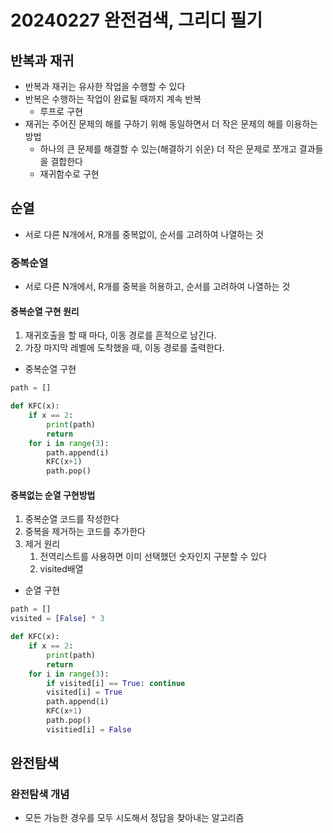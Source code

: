 # 20240227 완전검색, 그리디 필기

## 반복과 재귀
- 반복과 재귀는 유사한 작업을 수행할 수 있다
- 반복은 수행하는 작업이 완료될 때까지 계속 반복
  - 루프로 구현
- 재귀는 주어진 문제의 해를 구하기 위해 동일하면서 더 작은 문제의 해를 이용하는 방법
  - 하나의 큰 문제를 해결할 수 있는(해결하기 쉬운) 더 작은 문제로 쪼개고 결과들을 결합한다
  - 재귀함수로 구현

## 순열
- 서로 다른 N개에서, R개를 중복없이, 순서를 고려하여 나열하는 것

### 중복순열
- 서로 다른 N개에서, R개를 중복을 허용하고, 순서를 고려하여 나열하는 것

#### 중복순열 구현 원리
1. 재귀호출을 할 때 마다, 이동 경로를 흔적으로 남긴다.
2. 가장 마지막 레벨에 도착했을 때, 이동 경로를 출력한다.

- 중복순열 구현
```python
path = []

def KFC(x):
    if x == 2:
        print(path)
        return
    for i in range(3):
        path.append(i)
        KFC(x+1)
        path.pop()
```

#### 중복없는 순열 구현방법
1. 중복순열 코드를 작성한다
2. 중복을 제거하는 코드를 추가한다
3. 제거 원리
   1. 전역리스트를 사용하면 이미 선택했던 숫자인지 구분할 수 있다
   2. visited배열

- 순열 구현
```python
path = []
visited = [False] * 3

def KFC(x):
    if x == 2:
        print(path)
        return
    for i in range(3):
        if visited[i] == True: continue
        visited[i] = True
        path.append(i)
        KFC(x+1)
        path.pop()
        visitied[i] = False
```

## 완전탐색

### 완전탐색 개념
- 모든 가능한 경우를 모두 시도해서 정답을 찾아내는 알고리즘
